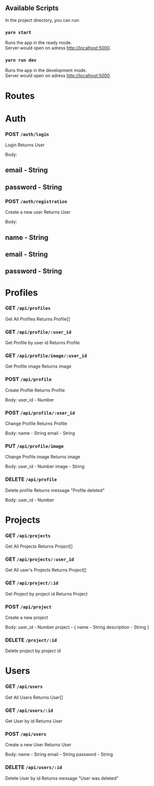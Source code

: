 ## Available Scripts

In the project directory, you can run:

### `yarn start`

Runs the app in the ready mode.\
Server would open on adress [http://localhost:5000](http://localhost:5000).

### `yarn run dev`

Runs the app in the development mode.\
Server would open on adress [http://localhost:5000](http://localhost:5000).

# Routes

# Auth

### POST `/auth/login`

Login
Returns User

Body:

## email - String

## password - String

### POST `/auth/registration`

Create a new user
Returns User

Body:

## name - String

## email - String

## password - String

# Profiles

### GET `/api/profiles`

Get All Profiles
Returns Profile[]

### GET `/api/profile/:user_id`

Get Profile by user id
Returns Profile

### GET `/api/profile/image/:user_id`

Get Profile image
Returns image

### POST `/api/profile`

Create Profile
Returns Profile

Body:
user_id - Number

### POST `/api/profile/:user_id`

Change Profile
Returns Profile

Body:
name - String
email - String

### PUT `/api/profile/image`

Change Profile image
Returns image

Body:
user_id - Number
image - String

### DELETE `/api/profile`

Delete profile
Returns message "Profile deleted"

Body:
user_id - Number

# Projects

### GET `/api/projects`

Get All Projects
Returns Project[]

### GET `/api/projects/:user_id`

Get All user's Projects
Returns Project[]

### GET `/api/project/:id`

Get Project by project id
Returns Project

### POST `/api/project`

Create a new project

Body:
user_id - Number
project - {
name - String
description - String
}

### DELETE `/project/:id`

Delete project by project id

# Users

### GET `/api/users`

Get All Users
Returns User[]

### GET `/api/users/:id`

Get User by id
Returns User

### POST `/api/users`

Create a new User
Returns User

Body:
name - String
email - String
password - String

### DELETE `/api/users/:id`

Delete User by id
Returns message "User was deleted"
